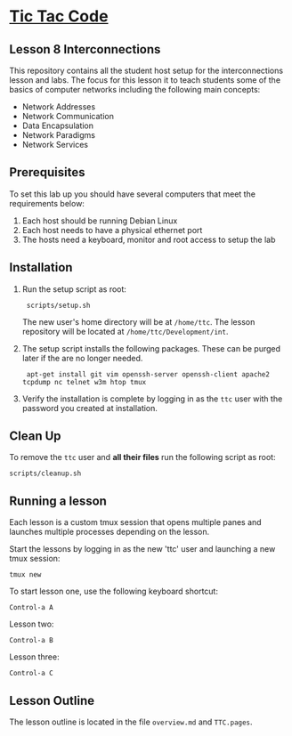# [Tic Tac Code](tictaccode.io)
## Lesson 8 Interconnections
This repository contains all the student host setup for the interconnections lesson and labs. The focus for this lesson it to teach students some of the basics of computer networks including the following main concepts:
* Network Addresses
* Network Communication
* Data Encapsulation
* Network Paradigms
* Network Services

## Prerequisites
To set this lab up you should have several computers that meet the requirements below:

1. Each host should be running Debian Linux
2. Each host needs to have a physical ethernet port
3. The hosts need a keyboard, monitor and root access to setup the lab


## Installation
1. Run the setup script as root:

		scripts/setup.sh

	The new user's home directory will be at `/home/ttc`. The lesson repository will be located at `/home/ttc/Development/int`.

2. The setup script installs the following packages. These can be purged later if the are no longer needed.

		apt-get install git vim openssh-server openssh-client apache2 tcpdump nc telnet w3m htop tmux

3. Verify the installation is complete by logging in as the `ttc` user with the password you created at installation.

## Clean Up
To remove the `ttc` user and __all their files__ run the following script as root:

	scripts/cleanup.sh

## Running a lesson
Each lesson is a custom tmux session that opens multiple panes and launches multiple processes depending on the lesson.

Start the lessons by logging in as the new 'ttc' user and launching a new tmux session:

	tmux new

To start lesson one, use the following keyboard shortcut:

	Control-a A

Lesson two:

	Control-a B

Lesson three:

	Control-a C

## Lesson Outline
The lesson outline is located in the file `overview.md` and `TTC.pages`.
